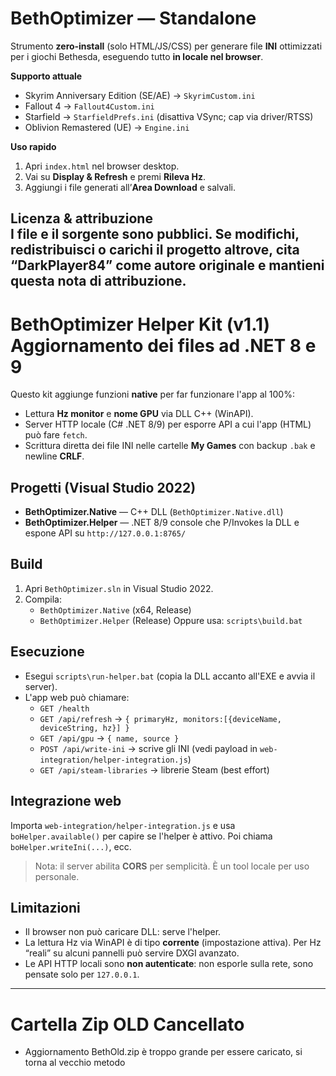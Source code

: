 # BethOptimizer — Standalone

Strumento **zero‑install** (solo HTML/JS/CSS) per generare file **INI** ottimizzati per i giochi Bethesda, eseguendo tutto **in locale nel browser**.

**Supporto attuale**
- Skyrim Anniversary Edition (SE/AE) → `SkyrimCustom.ini`
- Fallout 4 → `Fallout4Custom.ini`
- Starfield → `StarfieldPrefs.ini` (disattiva VSync; cap via driver/RTSS)
- Oblivion Remastered (UE) → `Engine.ini`

**Uso rapido**
1. Apri `index.html` nel browser desktop.
2. Vai su **Display & Refresh** e premi **Rileva Hz**.
3. Aggiungi i file generati all’**Area Download** e salvali.

**Licenza & attribuzione**  
I file e il sorgente sono pubblici. Se modifichi, redistribuisci o carichi il progetto altrove, **cita “DarkPlayer84” come autore originale** e mantieni questa nota di attribuzione.
-----------------------------------------------------------------------------------------------------------------------------------------------------------------------------------------------------------------------------------------
# BethOptimizer Helper Kit (v1.1) Aggiornamento dei files ad .NET 8 e 9

Questo kit aggiunge funzioni **native** per far funzionare l'app al 100%:
- Lettura **Hz monitor** e **nome GPU** via DLL C++ (WinAPI).
- Server HTTP locale (C# .NET 8/9) per esporre API a cui l'app (HTML) può fare `fetch`.
- Scrittura diretta dei file INI nelle cartelle **My Games** con backup `.bak` e newline **CRLF**.

## Progetti (Visual Studio 2022)
- **BethOptimizer.Native** — C++ DLL (`BethOptimizer.Native.dll`)
- **BethOptimizer.Helper** — .NET 8/9 console che P/Invokes la DLL e espone API su `http://127.0.0.1:8765/`

## Build
1. Apri `BethOptimizer.sln` in Visual Studio 2022.
2. Compila:
   - `BethOptimizer.Native` (x64, Release)
   - `BethOptimizer.Helper` (Release)
   Oppure usa: `scripts\build.bat`

## Esecuzione
- Esegui `scripts\run-helper.bat` (copia la DLL accanto all'EXE e avvia il server).
- L'app web può chiamare:
  - `GET /health`
  - `GET /api/refresh` → `{ primaryHz, monitors:[{deviceName, deviceString, hz}] }`
  - `GET /api/gpu` → `{ name, source }`
  - `POST /api/write-ini` → scrive gli INI (vedi payload in `web-integration/helper-integration.js`)
  - `GET /api/steam-libraries` → librerie Steam (best effort)

## Integrazione web
Importa `web-integration/helper-integration.js` e usa `boHelper.available()` per capire se l'helper è attivo. Poi chiama `boHelper.writeIni(...)`, ecc.

> Nota: il server abilita **CORS** per semplicità. È un tool locale per uso personale.

## Limitazioni
- Il browser non può caricare DLL: serve l'helper.
- La lettura Hz via WinAPI è di tipo **corrente** (impostazione attiva). Per Hz “reali” su alcuni pannelli può servire DXGI avanzato.
- Le API HTTP locali sono **non autenticate**: non esporle sulla rete, sono pensate solo per `127.0.0.1`.
--------------------------------------------------------------------------------------------------------------------------------------------------------------------------------------
# Cartella Zip OLD Cancellato
- Aggiornamento BethOld.zip è troppo grande per essere caricato, si torna al vecchio metodo
